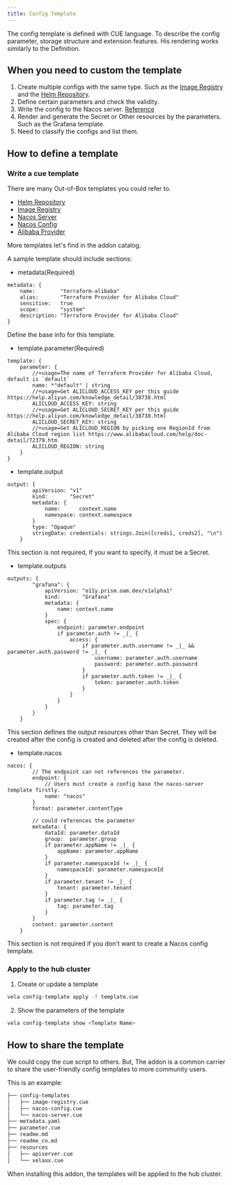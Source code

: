 ```yaml
---
title: Config Template
---
```


The config template is defined with CUE language. To describe the config parameter, storage structure and extension features. His rendering works similarly to the Definition.

## When you need to custom the template

1. Create multiple configs with the same type. Such as the [Image Registry](./image-registry.md) and the [Helm Repository](./helm-repo.md).
2. Define certain parameters and check the validity.
3. Write the config to the Nacos server. [Reference](./nacos.md)
4. Render and generate the Secret or Other resources by the parameters. Such as the Grafana template.
5. Need to classify the configs and list them.

## How to define a template

### Write a cue template

There are many Out-of-Box templates you could refer to.

* [Helm Repository](https://github.com/kubevela/catalog/blob/master/addons/fluxcd/config-templates/helm-repository.cue)
* [Image Registry](https://github.com/kubevela/catalog/blob/master/addons/velaux/config-templates/image-registry.cue)
* [Nacos Server](https://github.com/kubevela/catalog/blob/master/addons/velaux/config-templates/nacos-server.cue)
* [Nacos Config](https://github.com/kubevela/catalog/blob/master/addons/velaux/config-templates/nacos-config.cue)
* [Alibaba Provider](https://github.com/kubevela/catalog/blob/master/addons/terraform-alibaba/config-templates/alibaba-provider.cue)

More templates let's find in the addon catalog.

A sample template should include sections:

* metadata(Required)

```cue
metadata: {
	name:        "terraform-alibaba"
	alias:       "Terraform Provider for Alibaba Cloud"
	sensitive:   true
	scope:       "system"
	description: "Terraform Provider for Alibaba Cloud"
}
```

Define the base info for this template.

* template.parameter(Required)

```cue
template: {
    parameter: {
		//+usage=The name of Terraform Provider for Alibaba Cloud, default is `default`
		name: *"default" | string
		//+usage=Get ALICLOUD_ACCESS_KEY per this guide https://help.aliyun.com/knowledge_detail/38738.html
		ALICLOUD_ACCESS_KEY: string
		//+usage=Get ALICLOUD_SECRET_KEY per this guide https://help.aliyun.com/knowledge_detail/38738.html
		ALICLOUD_SECRET_KEY: string
		//+usage=Get ALICLOUD_REGION by picking one RegionId from Alibaba Cloud region list https://www.alibabacloud.com/help/doc-detail/72379.htm
		ALICLOUD_REGION: string
	}
}
```

* template.output

```cue
output: {
		apiVersion: "v1"
		kind:       "Secret"
		metadata: {
			name:      context.name
			namespace: context.namespace
		}
		type: "Opaque"
		stringData: credentials: strings.Join([creds1, creds2], "\n")
	}
```

This section is not required, If you want to specify, it must be a Secret.

* template.outputs

```cue
outputs: {
		"grafana": {
			apiVersion: "o11y.prism.oam.dev/v1alpha1"
			kind:       "Grafana"
			metadata: {
				name: context.name
			}
			spec: {
				endpoint: parameter.endpoint
				if parameter.auth != _|_ {
					access: {
						if parameter.auth.username != _|_ && parameter.auth.password != _|_ {
							username: parameter.auth.username
							password: parameter.auth.password
						}
						if parameter.auth.token != _|_ {
							token: parameter.auth.token
						}
					}
				}
			}
		}
	}
```

This section defines the output resources other than Secret. They will be created after the config is created and deleted after the config is deleted. 

* template.nacos

```cue
nacos: {
        // The endpoint can not references the parameter.
        endpoint: {
            // Users must create a config base the nacos-server template firstly.
            name: "nacos"
        }
        format: parameter.contentType

        // could references the parameter
        metadata: {
            dataId: parameter.dataId
            group:  parameter.group
            if parameter.appName != _|_ {
                appName: parameter.appName
            }
            if parameter.namespaceId != _|_ {
                namespaceId: parameter.namespaceId
            }
            if parameter.tenant != _|_ {
                tenant: parameter.tenant
            }
            if parameter.tag != _|_ {
                tag: parameter.tag
            }
        }
        content: parameter.content
    }
```

This section is not required if you don't want to create a Nacos config template.

### Apply to the hub cluster

1. Create or update a template

```bash
vela config-template apply -f template.cue
```

2. Show the parameters of the template

```bash
vela config-template show <Template Name>
```

## How to share the template

We could copy the cue script to others. But, The addon is a common carrier to share the user-friendly config templates to more community users.

This is an example:

```bash
├── config-templates
│   ├── image-registry.cue
│   ├── nacos-config.cue
│   └── nacos-server.cue
├── metadata.yaml
├── parameter.cue
├── readme.md
├── readme_cn.md
├── resources
│   ├── apiserver.cue
│   └── velaux.cue
```

When installing this addon, the templates will be applied to the hub cluster.
